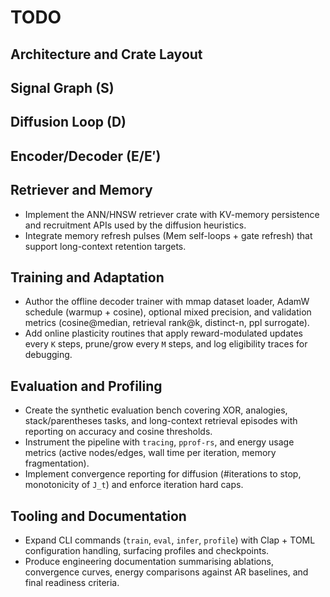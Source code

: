 # TODO

## Architecture and Crate Layout

## Signal Graph (S)

## Diffusion Loop (D)

## Encoder/Decoder (E/E′)

## Retriever and Memory
- Implement the ANN/HNSW retriever crate with KV-memory persistence and recruitment APIs used by the diffusion heuristics.
- Integrate memory refresh pulses (Mem self-loops + gate refresh) that support long-context retention targets.

## Training and Adaptation
- Author the offline decoder trainer with mmap dataset loader, AdamW schedule (warmup + cosine), optional mixed precision, and validation metrics (cosine@median, retrieval rank@k, distinct-n, ppl surrogate).
- Add online plasticity routines that apply reward-modulated updates every `K` steps, prune/grow every `M` steps, and log eligibility traces for debugging.

## Evaluation and Profiling
- Create the synthetic evaluation bench covering XOR, analogies, stack/parentheses tasks, and long-context retrieval episodes with reporting on accuracy and cosine thresholds.
- Instrument the pipeline with `tracing`, `pprof-rs`, and energy usage metrics (active nodes/edges, wall time per iteration, memory fragmentation).
- Implement convergence reporting for diffusion (#iterations to stop, monotonicity of `J_t`) and enforce iteration hard caps.

## Tooling and Documentation
- Expand CLI commands (`train`, `eval`, `infer`, `profile`) with Clap + TOML configuration handling, surfacing profiles and checkpoints.
- Produce engineering documentation summarising ablations, convergence curves, energy comparisons against AR baselines, and final readiness criteria.
